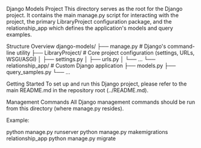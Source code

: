 Django Models Project
This directory serves as the root for the Django project. It contains the main manage.py script for interacting with the project, the primary LibraryProject configuration package, and the relationship_app which defines the application's models and query examples.

Structure Overview
django-models/
├── manage.py               # Django's command-line utility
├── LibraryProject/         # Core project configuration (settings, URLs, WSGI/ASGI)
│   ├── settings.py
│   ├── urls.py
│   └── ...
└── relationship_app/       # Custom Django application
    ├── models.py
    ├── query_samples.py
    └── ...

Getting Started
To set up and run this Django project, please refer to the main README.md in the repository root (../README.md).

Management Commands
All Django management commands should be run from this directory (where manage.py resides).

Example:

python manage.py runserver
python manage.py makemigrations relationship_app
python manage.py migrate
